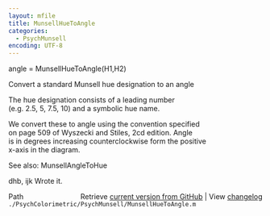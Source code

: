 ```yaml
---
layout: mfile
title: MunsellHueToAngle
categories:
  - PsychMunsell
encoding: UTF-8
---
```


angle = MunsellHueToAngle(H1,H2)  

Convert a standard Munsell hue designation to an angle  

The hue designation consists of a leading number  
(e.g. 2.5, 5, 7.5, 10) and a symbolic hue name.  

We convert these to angle using the convention specified  
on page 509 of Wyszecki and Stiles, 2cd edition.  Angle  
is in degrees increasing counterclockwise form the positive  
x-axis in the diagram.  

See also: MunsellAngleToHue  

dhb, ijk  Wrote it.  


<div class="code_header" style="text-align:right;">
  <span style="float:left;">Path&nbsp;&nbsp;</span> <span class="counter">Retrieve <a href=
  "https://raw.github.com/Psychtoolbox-3/Psychtoolbox-3/beta/./PsychColorimetric/PsychMunsell/MunsellHueToAngle.m">current version from GitHub</a> | View <a href=
  "https://github.com/Psychtoolbox-3/Psychtoolbox-3/commits/beta/./PsychColorimetric/PsychMunsell/MunsellHueToAngle.m">changelog</a></span>
</div>
<div class="code">
  <code>./PsychColorimetric/PsychMunsell/MunsellHueToAngle.m</code>
</div>
